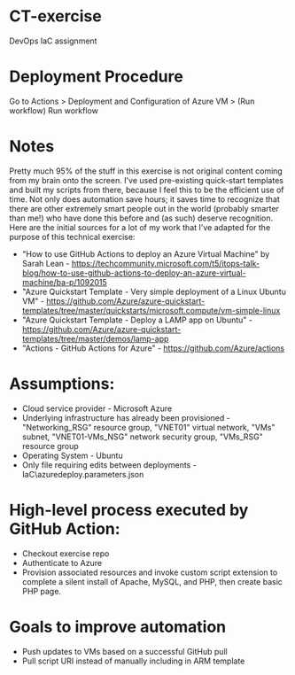 # CT-exercise
DevOps IaC assignment

# Deployment Procedure
Go to Actions > Deployment and Configuration of Azure VM > (Run workflow) Run workflow

# Notes
Pretty much 95% of the stuff in this exercise is not original content coming from my brain onto the screen. I've used pre-existing quick-start templates and built my scripts from there, because I feel this to be the efficient use of time. Not only does automation save hours; it saves time to recognize that there are other extremely smart people out in the world (probably smarter than me!) who have done this before and (as such) deserve recognition. Here are the initial sources for a lot of my work that I've adapted for the purpose of this technical exercise:
* "How to use GitHub Actions to deploy an Azure Virtual Machine" by Sarah Lean - https://techcommunity.microsoft.com/t5/itops-talk-blog/how-to-use-github-actions-to-deploy-an-azure-virtual-machine/ba-p/1092015
* "Azure Quickstart Template - Very simple deployment of a Linux Ubuntu VM" - https://github.com/Azure/azure-quickstart-templates/tree/master/quickstarts/microsoft.compute/vm-simple-linux
* "Azure Quickstart Template - Deploy a LAMP app on Ubuntu" - https://github.com/Azure/azure-quickstart-templates/tree/master/demos/lamp-app
* "Actions - GitHub Actions for Azure" - https://github.com/Azure/actions

# Assumptions:
* Cloud service provider - Microsoft Azure
* Underlying infrastructure has already been provisioned - "Networking_RSG" resource group, "VNET01" virtual network, "VMs" subnet, "VNET01-VMs_NSG" network security group, "VMs_RSG" resource group
* Operating System - Ubuntu
* Only file requiring edits between deployments - IaC\azuredeploy.parameters.json

# High-level process executed by GitHub Action:
* Checkout exercise repo
* Authenticate to Azure
* Provision associated resources and invoke custom script extension to complete a silent install of Apache, MySQL, and PHP, then create basic PHP page.

# Goals to improve automation
* Push updates to VMs based on a successful GitHub pull
* Pull script URI instead of manually including in ARM template